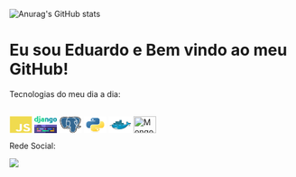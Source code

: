 
![Anurag's GitHub stats](https://github-readme-stats.vercel.app/api?username=edummap4412&show_icons=true&theme=merko)

<h1>Eu sou Eduardo e Bem vindo ao meu GitHub!</h1>
<p>Tecnologias do meu dia a dia:</p>  
<div style="display: inline_block"><br>
  <img align="center" height="30" width="40"  title="JavaScript" src="https://raw.githubusercontent.com/devicons/devicon/master/icons/javascript/javascript-plain.svg">
  <img align="center" height="30" width="40"  title="Django"  src="img/django.png">
  <img align="center" height="30" width="40"  title="PostgreSQL" src="https://raw.githubusercontent.com/devicons/devicon/master/icons/postgresql/postgresql-original.svg">
  <img align="center" height="30" width="40"  title="Python" src="https://raw.githubusercontent.com/devicons/devicon/master/icons/python/python-original.svg">
  <img align="center" height="30" width="40"  title="Docker" src="https://raw.githubusercontent.com/devicons/devicon/master/icons/docker/docker-original.svg">
  <img align="center" height="30" width="40"  title="MongoDB" src="https://cdn.jsdelivr.net/gh/devicons/devicon/icons/mongodb/mongodb-original.svg" />
          
</div>
<p>Rede Social:</p>
<div> 
  <a href="https://www.linkedin.com/in/eduardo-michael404110208/" target="_blank"><img src="https://img.shields.io/badge/-LinkedIn-%230077B5?style=for-the-badge&logo=linkedin&logoColor=white" target="_blank"></a> 
</div>
